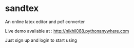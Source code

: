 # sandtex

An online latex editor and pdf converter

Live demo avaliable at : http://nikhil068.pythonanywhere.com

Just sign up and login to start using
